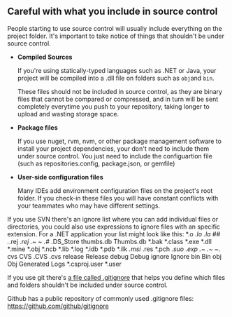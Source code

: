 Careful with what you include in source control
------------

People starting to use source control will usually include everything on the project folder. It's important to take notice of things that shouldn't be under source control.

* **Compiled Sources**

    If you're using statically-typed languages such as .NET or Java, your project will be compiled into a .dll file on folders such as `obj`and `bin`. 

    These files should not be included in source control, as they are binary files that cannot be compared or compressed, and in turn will be sent completely everytime you push to your repository, taking longer to upload and wasting storage space. 

* **Package files** 

    If you use nuget, rvm, nvm, or other package management software to install your project dependencies, your don't need to include them under source control. You just need to include the configuartion file (such as repositories.config, package.json, or gemfile)

* **User-side configuration files**

    Many IDEs add environment configuration files on the project's root folder. If you check-in these files you will have constant conflicts with your teammates who may have different settings.

If you use SVN there's an ignore list where you can add individual files or directories, you could also use expressions to ignore files with an specific extension. 
For a .NET application your list might look like this: *.o *.lo *.la #*# .*.rej *.rej .*~ *~ .#* .DS_Store thumbs.db Thumbs.db *.bak *.class *.exe *.dll *.mine *.obj *.ncb *.lib *.log *.idb *.pdb *.ilk *.msi* .res *.pch *.suo *.exp *.*~ *.~* ~*.* cvs CVS .CVS .cvs release Release debug Debug ignore Ignore bin Bin obj Obj Generated Logs *.csproj.user *.user

If you use git there's [a file called .gitignore](http://git-scm.com/docs/gitignore) that helps you define which files and folders shouldn't be included under source control. 

Github has a public repository of commonly used .gitignore files: https://github.com/github/gitignore